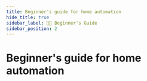 ```yaml
---
title: Beginner's guide for home automation
hide_title: true
sidebar_label: 👶🏻 Beginner's Guide
sidebar_position: 2
---
```


# Beginner's guide for home automation